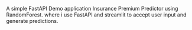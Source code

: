 A simple FastAPI Demo application Insurance Premium Predictor using RandomForest. where i use FastAPI and streamlit to accept user input and generate predictions.